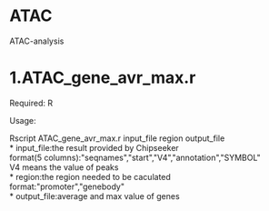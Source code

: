 # ATAC
ATAC-analysis

1.ATAC_gene_avr_max.r
====
Required:
	R

Usage:

Rscript ATAC_gene_avr_max.r input_file region output_file    
	* input_file:the result provided by Chipseeker  
		format(5 columns):"seqnames","start","V4","annotation","SYMBOL"  
		V4 means the value of peaks  
	* region:the region needed to be caculated  
		format:"promoter","genebody"  
	* output_file:average and max value of genes  

